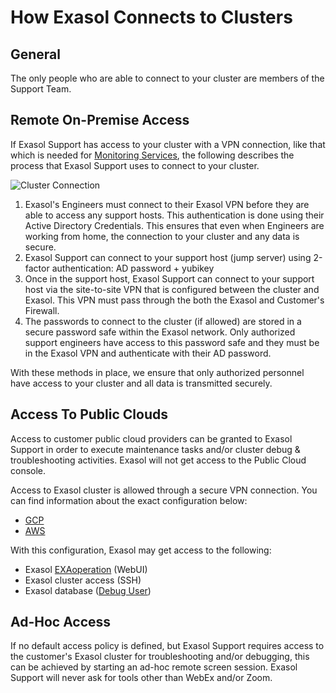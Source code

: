 # How Exasol Connects to Clusters



## General

The only people who are able to connect to your cluster are members of the Support Team.  
## Remote On-Premise Access

If Exasol Support has access to your cluster with a VPN connection, like that which is needed for [Monitoring Services](https://exasol.my.site.com/s/article/Monitoring-of-an-Exasol-Database?language=en_US), the following describes the process that Exasol Support uses to connect to your cluster.

![Cluster Connection](images/cluster_connection.png)

1. Exasol's Engineers must connect to their Exasol VPN before they are able to access any support hosts. This authentication is done using their Active Directory Credentials. This ensures that even when Engineers are working from home, the connection to your cluster and any data is secure. 
2. Exasol Support can connect to your support host (jump server) using 2-factor authentication: AD password + yubikey
3. Once in the support host, Exasol Support can connect to your support host via the site-to-site VPN that is configured between the cluster and Exasol. This VPN must pass through the both the Exasol and Customer's Firewall. 
4. The passwords to connect to the cluster (if allowed) are stored in a secure password safe within the Exasol network. Only authorized support engineers have access to this password safe and they must be in the Exasol VPN and authenticate with their AD password.   

With these methods in place, we ensure that only authorized personnel have access to your cluster and all data is transmitted securely. 
## Access To Public Clouds

Access to customer public cloud providers can be granted to Exasol Support in order to execute maintenance tasks and/or cluster debug & troubleshooting activities. Exasol will not get access to the Public Cloud console.

Access to Exasol cluster is allowed through a secure VPN connection. You can find information about the exact configuration below:

- [GCP](https://exasol.my.site.com/s/article/GCP-Remote-Support-VPN?language=en_US)
- [AWS](https://exasol.my.site.com/s/article/AWS-Remote-support-VPN?language=en_US)

With this configuration, Exasol may get access to the following:

- Exasol [EXAoperation](https://docs.exasol.com/db/latest/administration/on-premise/admin_interface/exaoperation.htm) (WebUI)
- Exasol cluster access (SSH)
- Exasol database ([Debug User](https://docs.exasol.com/db/latest/planning/support.htm))

## Ad-Hoc Access

If no default access policy is defined, but Exasol Support requires access to the customer's Exasol cluster for troubleshooting and/or debugging, this can be achieved by starting an ad-hoc remote screen session. Exasol Support will never ask for tools other than WebEx and/or Zoom.
